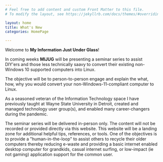```yaml
---
# Feel free to add content and custom Front Matter to this file.
# To modify the layout, see https://jekyllrb.com/docs/themes/#overriding-theme-defaults

layout: home
title: What's New
categories: HomePage

---
```


Welcome to **My Information Just Under Glass**!

In coming weeks **MIJUG** will be presenting a seminar series to assist DIY'ers and those less technically saavy to convert their existing non-Windows 10 supported computers into Linux.

The objective will be to person-to-person engage and explain the what, how, why you would convert your non-Windows-11-compliant computer to Linux.

As a seasoned veteran of the Information Technology space I have previously taught at Wayne State University in Detroit, created and managed technology user group(s), and enabled many career-changers during the pandemic.

The seminar series will be delivered in-person only. The content will not be recorded or provided directly via this website. This website will be a landing zone for additional helpful tips, references, or tools. One of the objectives is to provide a "human-in-the-loop" to assist others to recycle their older computers thereby reducing e-waste and providing a basic internet enabled desktop computer for grandkids, casual internet surfing, or low-impact (ie not gaming) application support for the common user.

